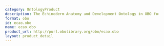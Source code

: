 ```yaml
---
category: OntologyProduct
description: The Echinoderm Anatomy and Development Ontology in OBO format
format: obo
id: ecao.obo
name: ecao.obo
product_url: http://purl.obolibrary.org/obo/ecao.obo
layout: product_detail
---
```

